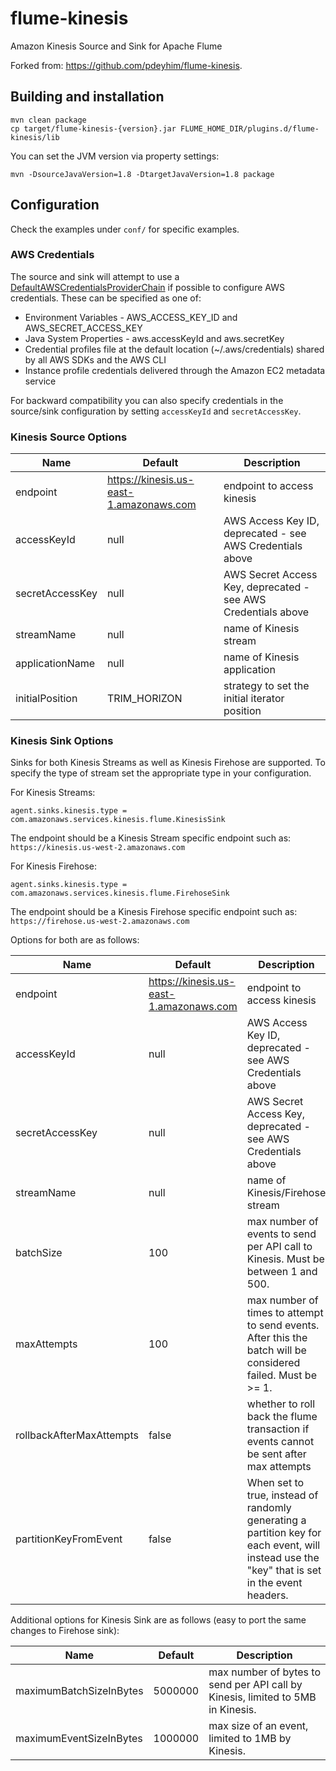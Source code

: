 # flume-kinesis

Amazon Kinesis Source and Sink for Apache Flume


Forked from: https://github.com/pdeyhim/flume-kinesis.

## Building and installation

```
mvn clean package
cp target/flume-kinesis-{version}.jar FLUME_HOME_DIR/plugins.d/flume-kinesis/lib
```

You can set the JVM version via property settings:
```
mvn -DsourceJavaVersion=1.8 -DtargetJavaVersion=1.8 package
```

## Configuration

Check the examples under `conf/` for specific examples.

### AWS Credentials

The source and sink will attempt to use a [DefaultAWSCredentialsProviderChain](http://docs.aws.amazon.com/AWSJavaSDK/latest/javadoc/com/amazonaws/auth/DefaultAWSCredentialsProviderChain.html#DefaultAWSCredentialsProviderChain)
if possible to configure AWS credentials.  These can be specified as one of:

* Environment Variables - AWS_ACCESS_KEY_ID and AWS_SECRET_ACCESS_KEY
* Java System Properties - aws.accessKeyId and aws.secretKey
* Credential profiles file at the default location (~/.aws/credentials) shared by all AWS SDKs and the AWS CLI
* Instance profile credentials delivered through the Amazon EC2 metadata service

For backward compatibility you can also specify credentials in the source/sink configuration by setting `accessKeyId` and `secretAccessKey`.

### Kinesis Source Options

|Name|Default|Description|
-------|-----------|-------------|
|endpoint|https://kinesis.us-east-1.amazonaws.com|endpoint to access kinesis|
|accessKeyId|null|AWS Access Key ID, deprecated - see AWS Credentials above|
|secretAccessKey|null|AWS Secret Access Key, deprecated - see AWS Credentials above|
|streamName|null|name of Kinesis stream|
|applicationName|null|name of Kinesis application|
|initialPosition|TRIM_HORIZON|strategy to set the initial iterator position|

### Kinesis Sink Options

Sinks for both Kinesis Streams as well as Kinesis Firehose are supported.  To specify the type of stream set the appropriate type in your configuration.

For Kinesis Streams:
```
agent.sinks.kinesis.type = com.amazonaws.services.kinesis.flume.KinesisSink
```

The endpoint should be a Kinesis Stream specific endpoint such as: `https://kinesis.us-west-2.amazonaws.com`

For Kinesis Firehose:
```
agent.sinks.kinesis.type = com.amazonaws.services.kinesis.flume.FirehoseSink
```

The endpoint should be a Kinesis Firehose specific endpoint such as: `https://firehose.us-west-2.amazonaws.com`

Options for both are as follows:

|Name|Default|Description|
-------|-----------|-------------|
|endpoint|https://kinesis.us-east-1.amazonaws.com|endpoint to access kinesis|
|accessKeyId|null|AWS Access Key ID, deprecated - see AWS Credentials above|
|secretAccessKey|null|AWS Secret Access Key, deprecated - see AWS Credentials above|
|streamName|null|name of Kinesis/Firehose stream|
|batchSize|100|max number of events to send per API call to Kinesis.  Must be between 1 and 500.|
|maxAttempts|100|max number of times to attempt to send events.  After this the batch will be considered failed.  Must be >= 1.|
|rollbackAfterMaxAttempts|false|whether to roll back the flume transaction if events cannot be sent after max attempts|
|partitionKeyFromEvent|false|When set to true, instead of randomly generating a partition key for each event, will instead use the "key" that is set in the event headers.|

Additional options for Kinesis Sink are as follows (easy to port the same changes to Firehose sink):

|Name|Default|Description|
-------|-----------|-------------|
|maximumBatchSizeInBytes|5000000|max number of bytes to send per API call by Kinesis, limited to 5MB in Kinesis.|
|maximumEventSizeInBytes|1000000|max size of an event, limited to 1MB by Kinesis.|
